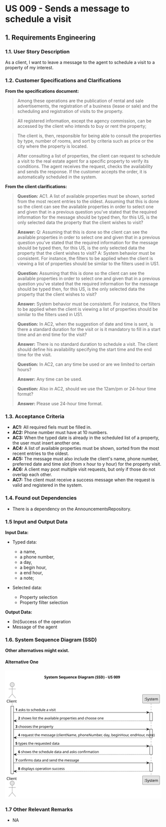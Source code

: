 # US 009 - Sends a message to schedule a visit 

## 1. Requirements Engineering


### 1.1. User Story Description


As a client, I want to leave a message to the agent to schedule a visit to a
property of my interest.


### 1.2. Customer Specifications and Clarifications 


**From the specifications document:**

>	Among these operations are the publication of rental
and sale advertisements, the registration of a business (lease or sale) and the scheduling and
registration of visits to the property.


>	All registered information, except the agency commission, can be accessed by the client who intends to
buy or rent the property; 

>	 The client is, then, responsible for being able to consult the properties by
type, number of rooms, and sort by criteria such as price or the city where the property is located.

>	After consulting a list of properties, the client can request to schedule a visit to the real estate agent
for a specific property to verify its conditions. The agent receives the request, checks the
availability and sends the response. If the customer accepts the order, it is automatically scheduled
in the system.

**From the client clarifications:**

> **Question:** AC1. A list of available properties must be shown, sorted from the most recent entries to the oldest. Assuming that this is done so the client can see the available properties in order to select one and given that in a previous question you've stated that the required information for the message should be typed then, for this US, is the only selected data the property that the client wishes to visit?
>  
> **Answer:** Q: Assuming that this is done so the client can see the available properties in order to select one and given that in a previous question you've stated that the required information for the message should be typed then, for this US, is the only selected data the property that the client wishes to visit?
A: System behavior must be consistent. For instance, the filters to be applied when the client is viewing a list of properties should be similar to the filters used in US1.


> **Question:** Assuming that this is done so the client can see the available properties in order to select one and given that in a previous question you've stated that the required information for the message should be typed then, for this US, is the only selected data the property that the client wishes to visit?
>  
> **Answer:** System behavior must be consistent. For instance, the filters to be applied when the client is viewing a list of properties should be similar to the filters used in US1.

>  **Question:**  In AC2, when the suggestion of date and time is sent, is there a standard duration for the visit or is it mandatory to fill in a start time and an end time for the visit?
>
> **Answer:** There is no standard duration to schedule a visit. The client should define his availability specifying the start time and the end time for the visit.

>  **Question:**   In AC2, can any time be used or are we limited to certain hours?
>
> **Answer:** Any time can be used.

>  **Question:** Also in AC2, should we use the 12am/pm or 24-hour time format?
>
> **Answer:** Please use 24-hour time format.



### 1.3. Acceptance Criteria


* **AC1:** All required fiels must be filled in.
* **AC2:** Phone number must have at 10 numbers.
* **AC3:** When the typed date is already in the scheduled list of a property, the user must insert another one.
* **AC4:** A list of available properties must be shown, sorted from the most recent
  entries to the oldest. 
* **AC5:** The message must also include the client's name, phone number,
	preferred date and time slot (from x hour to y hour) for the property visit.
* **AC6:** A client may post multiple visit requests, but only if those do not overlap
  each other.
* **AC7:** The client must receive a success message when the request is valid and
  registered in the system.

### 1.4. Found out Dependencies


* There is a dependency on the AnnouncementsRepository.


### 1.5 Input and Output Data


**Input Data:**

* Typed data:
	* a name, 
	* a phone number, 
	* a day,
	* a begin hour,
    * a end hour,
    * a note;
  
	
* Selected data:
	* Property selection
    * Property filter selection


**Output Data:**

* (In)Success of the operation
* Message of the agent

### 1.6. System Sequence Diagram (SSD)

**Other alternatives might exist.**

#### Alternative One

![SSD_009-System_Sequence_Diagram__SSD____US_009.svg](svg%2FSSD_009-System_Sequence_Diagram__SSD____US_009.svg)
### 1.7 Other Relevant Remarks

* NA